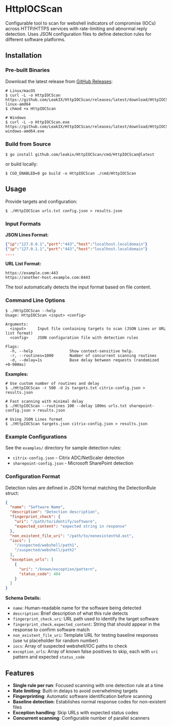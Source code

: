 # HttpIOCScan

Configurable tool to scan for webshell indicators of compromise (IOCs) across HTTP/HTTPS services with rate-limiting and abnormal reply detection. Uses JSON configuration files to define detection rules for different software platforms.

## Installation

### Pre-built Binaries

Download the latest release from [GitHub Releases](https://github.com/LeakIX/HttpIOCScan/releases):

```shell
# Linux/macOS
$ curl -L -o HttpIOCScan https://github.com/LeakIX/HttpIOCScan/releases/latest/download/HttpIOCScan-linux-amd64
$ chmod +x HttpIOCScan

# Windows
$ curl -L -o HttpIOCScan.exe https://github.com/LeakIX/HttpIOCScan/releases/latest/download/HttpIOCScan-windows-amd64.exe
```

### Build from Source

```shell
$ go install github.com/leakix/HttpIOCScan/cmd/HttpIOCScan@latest
```

or build locally:

```shell
$ CGO_ENABLED=0 go build -o HttpIOCScan ./cmd/HttpIOCScan
```

## Usage

Provide targets and configuration:

```shell
$ ./HttpIOCScan urls.txt config.json > results.json
```

### Input Formats

**JSON Lines Format:**
```json lines
{"ip":"127.0.0.1","port":"443","host":"localhost.localdomain"}
{"ip":"127.0.1.1","port":"443","host":"localhost.localdomain"}
....
```

**URL List Format:**
```
https://example.com:443
https://another-host.example.com:8443
```

The tool automatically detects the input format based on file content.

### Command Line Options

```shell
$ ./HttpIOCScan --help
Usage: HttpIOCScan <input> <config>

Arguments:
  <input>     Input file containing targets to scan (JSON Lines or URL list format)
  <config>    JSON configuration file with detection rules

Flags:
  -h, --help                Show context-sensitive help.
  -r, --routines=1000       Number of concurrent scanning routines
  -d, --delay=1s            Base delay between requests (randomized +0-900ms)
```

**Examples:**
```shell
# Use custom number of routines and delay
$ ./HttpIOCScan -r 500 -d 2s targets.txt citrix-config.json > results.json

# Fast scanning with minimal delay  
$ ./HttpIOCScan --routines 100 --delay 100ms urls.txt sharepoint-config.json > results.json

# Using JSON Lines format
$ ./HttpIOCScan targets.json citrix-config.json > results.json
```

### Example Configurations

See the `examples/` directory for sample detection rules:
- `citrix-config.json` - Citrix ADC/NetScaler detection
- `sharepoint-config.json` - Microsoft SharePoint detection

### Configuration Format

Detection rules are defined in JSON format matching the DetectionRule struct:

```json
{
  "name": "Software Name",
  "description": "Detection description",
  "fingerprint_check": {
    "uri": "/path/to/identify/software",
    "expected_content": "expected string in response"
  },
  "non_existent_file_uri": "/path/to/nonexistent%d.ext",
  "iocs": [
    "/suspected/webshell/path1",
    "/suspected/webshell/path2"
  ],
  "exception_urls": [
    {
      "uri": "/known/exception/pattern",
      "status_code": 404
    }
  ]
}
```

**Schema Details:**
- `name`: Human-readable name for the software being detected
- `description`: Brief description of what this rule detects
- `fingerprint_check.uri`: URL path used to identify the target software
- `fingerprint_check.expected_content`: String that should appear in the response to confirm software match
- `non_existent_file_uri`: Template URL for testing baseline responses (use `%d` placeholder for random number)
- `iocs`: Array of suspected webshell/IOC paths to check
- `exception_urls`: Array of known false positives to skip, each with `uri` pattern and expected `status_code`

## Features

- **Single rule per run**: Focused scanning with one detection rule at a time
- **Rate limiting**: Built-in delays to avoid overwhelming targets
- **Fingerprinting**: Automatic software identification before scanning
- **Baseline detection**: Establishes normal response codes for non-existent files
- **Exception handling**: Skip URLs with expected status codes
- **Concurrent scanning**: Configurable number of parallel scanners
